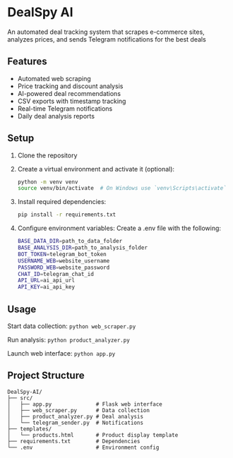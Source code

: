 # DealSpy AI

An automated deal tracking system that scrapes e-commerce sites, analyzes prices, and sends Telegram notifications for the best deals

## Features

- Automated web scraping
- Price tracking and discount analysis 
- AI-powered deal recommendations
- CSV exports with timestamp tracking
- Real-time Telegram notifications
- Daily deal analysis reports

## Setup

1. Clone the repository

2. Create a virtual environment and activate it (optional):
    ```sh
    python -m venv venv
    source venv/bin/activate  # On Windows use `venv\Scripts\activate`
    ```

3. Install required dependencies:
    ```sh
    pip install -r requirements.txt
    ```

4. Configure environment variables: Create a .env file with the following:
    ```sh
    BASE_DATA_DIR=path_to_data_folder
    BASE_ANALYSIS_DIR=path_to_analysis_folder
    BOT_TOKEN=telegram_bot_token
    USERNAME_WEB=website_username
    PASSWORD_WEB=website_password
    CHAT_ID=telegram_chat_id
    API_URL=ai_api_url
    API_KEY=ai_api_key
    ```

## Usage

Start data collection:
    ```
    python web_scraper.py
    ```

Run analysis:
    ```
    python product_analyzer.py
    ```

Launch web interface:
    ```
    python app.py
    ```

## Project Structure

```plaintext
DealSpy-AI/
├── src/
│   ├── app.py              # Flask web interface
│   ├── web_scraper.py      # Data collection
│   ├── product_analyzer.py # Deal analysis
│   └── telegram_sender.py  # Notifications
├── templates/
│   └── products.html       # Product display template
├── requirements.txt        # Dependencies
└── .env                    # Environment config
```